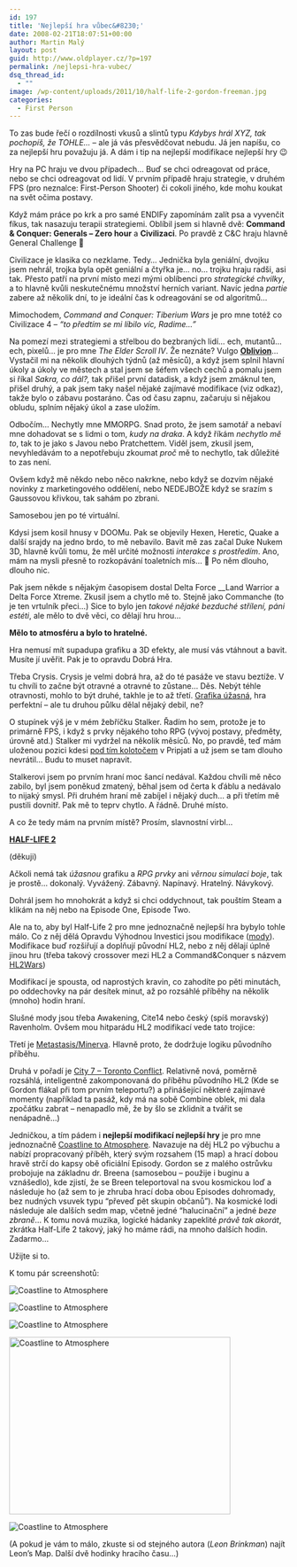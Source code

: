 ```yaml
---
id: 197
title: 'Nejlepší hra vůbec&#8230;'
date: 2008-02-21T18:07:51+00:00
author: Martin Malý
layout: post
guid: http://www.oldplayer.cz/?p=197
permalink: /nejlepsi-hra-vubec/
dsq_thread_id:
  - ""
image: /wp-content/uploads/2011/10/half-life-2-gordon-freeman.jpg
categories:
  - First Person
---
```

To zas bude řečí o rozdílnosti vkusů a slintů typu _Kdybys hrál XYZ, tak pochopíš, že TOHLE&#8230;_ – ale já vás přesvědčovat nebudu. Já jen napíšu, co za nejlepší hru považuju já. A dám i tip na nejlepší modifikace nejlepší hry 😉

Hry na PC hraju ve dvou případech&#8230; Buď se chci odreagovat od práce, nebo se chci odreagovat od lidí. V prvním případě hraju strategie, v druhém FPS (pro neznalce: First-Person Shooter) či cokoli jiného, kde mohu koukat na svět očima postavy.

Když mám práce po krk a pro samé ENDIFy zapomínám zalít psa a vyvenčit fíkus, tak nasazuju terapii strategiemi. Oblíbil jsem si hlavně dvě: **Command & Conquer: Generals – Zero hour** a **Civilizaci**. Po pravdě z C&C hraju hlavně General Challenge 🙂

Civilizace je klasika co nezklame. Tedy&#8230; Jednička byla geniální, dvojku jsem nehrál, trojka byla opět geniální a čtyřka je&#8230; no&#8230; trojku hraju radši, asi tak. Přesto patří na první místo mezi mými oblíbenci pro _strategické chvilky_, a to hlavně kvůli neskutečnému množství herních variant. Navíc jedna _partie_ zabere až několik dní, to je ideální čas k odreagování se od algoritmů&#8230;

Mimochodem, _Command and Conquer: Tiberium Wars_ je pro mne totéž co Civilizace 4 – _&#8220;to předtím se mi líbilo víc, Radime&#8230;&#8221;_ 

Na pomezí mezi strategiemi a střelbou do bezbraných lidí&#8230; ech, mutantů&#8230; ech, pixelů&#8230; je pro mne _The Elder Scroll IV_. Že neznáte? Vulgo [**Oblivion**](http://oblivion.bonusweb.cz/)&#8230; Vystačil mi na několik dlouhých týdnů (až měsíců), a když jsem splnil hlavní úkoly a úkoly ve městech a stal jsem se šéfem všech cechů a pomalu jsem si říkal _Sakra, co dál?,_ tak přišel první datadisk, a když jsem zmáknul ten, přišel druhý, a pak jsem taky našel nějaké zajímavé modifikace (viz odkaz), takže bylo o zábavu postaráno. Čas od času zapnu, začaruju si nějakou obludu, splním nějaký úkol a zase uložím.

Odbočím&#8230; Nechytly mne MMORPG. Snad proto, že jsem samotář a nebaví mne dohadovat se s lidmi o tom, _kudy na draka_. A když říkám _nechytlo mě to_, tak to je jako s Javou nebo Pratchettem. Viděl jsem, zkusil jsem, nevyhledávám to a nepotřebuju zkoumat _proč_ mě to nechytlo, tak důležité to zas není.

Ovšem když mě někdo nebo něco nakrkne, nebo když se dozvím nějaké novinky z marketingového oddělení, nebo NEDEJBOŽE když se srazím s Gaussovou křivkou, tak sahám po zbrani.

Samosebou jen po té virtuální.

Kdysi jsem kosil hnusy v DOOMu. Pak se objevily Hexen, Heretic, Quake a další srajdy na jedno brdo, to mě nebavilo. Bavit mě zas začal Duke Nukem 3D, hlavně kvůli tomu, že měl určité možnosti _interakce s prostředím_. Ano, mám na mysli přesně to rozkopávání toaletních mís&#8230; 🙂 Po něm dlouho, dlouho nic.

Pak jsem někde s nějakým časopisem dostal Delta Force __Land Warrior a Delta Force Xtreme. Zkusil jsem a chytlo mě to. Stejně jako Commanche (to je ten vrtulník přeci&#8230;) Sice to bylo jen _takové nějaké bezduché střílení, páni estéti_, ale mělo to dvě věci, co dělají hru hrou&#8230;

**Mělo to atmosféru a bylo to hratelné.**

Hra nemusí mít supadupa grafiku a 3D efekty, ale musí vás vtáhnout a bavit. Musíte jí uvěřit. Pak je to opravdu Dobrá Hra.

Třeba Crysis. Crysis je velmi dobrá hra, až do té pasáže ve stavu beztíže. V tu chvíli to začne být otravné a otravné to zůstane&#8230; Děs. Nebýt téhle otravnosti, mohlo to být druhé, takhle je to až třetí. [Grafika úžasná](http://www.gamershell.com/screenpop.php?id=264393), hra perfektní – ale tu druhou půlku dělal nějaký debil, ne?

O stupínek výš je v mém žebříčku Stalker. Řadím ho sem, protože je to primárně FPS, i když s prvky nějakého toho RPG (vývoj postavy, předměty, úrovně atd.) Stalker mi vydržel na několik měsíců. No, po pravdě, teď mám uloženou pozici kdesi [pod tím kolotočem](http://games.tiscali.cz/clanek/screen_detail.asp?id=2458&img=acgc.jpg) v Pripjati a už jsem se tam dlouho nevrátil&#8230; Budu to muset napravit.

Stalkerovi jsem po prvním hraní moc šancí nedával. Každou chvíli mě něco zabilo, byl jsem poněkud zmatený, běhal jsem od čerta k ďáblu a nedávalo to nijaký smysl. Při druhém hraní mě zabíjel i nějaký duch&#8230; a při třetím mě pustili dovnitř. Pak mě to teprv chytlo. A řádně. Druhé místo.

A co že tedy mám na prvním místě? Prosím, slavnostní virbl&#8230;

[**HALF-LIFE 2**](http://www.half-life2.cz/)

(děkuji)

Ačkoli nemá tak _úžasnou_ grafiku a _RPG prvky_ ani _věrnou simulaci boje_, tak je prostě&#8230; dokonalý. Vyvážený. Zábavný. Napínavý. Hratelný. Návykový.

Dohrál jsem ho mnohokrát a když si chci oddychnout, tak pouštím Steam a klikám na něj nebo na Episode One, Episode Two.

Ale na to, aby byl Half-Life 2 pro mne jednoznačně nejlepší hra bybylo tohle málo. Co z něj dělá Opravdu Výhodnou Investici jsou modifikace ([mody](http://www.moddb.com/mods?filter=t&=Search&kw=&released=def&style=def&theme=def&game=61&type=1)). Modifikace buď rozšiřují a doplňují původní HL2, nebo z něj dělají úplně jinou hru (třeba takový crossover mezi HL2 a Command&Conquer s názvem [HL2Wars](http://hl2wars.moddb.com/))

Modifikací je spousta, od naprostých kravin, co zahodíte po pěti minutách, po oddechovky na pár desítek minut, až po rozsáhlé příběhy na několik (mnoho) hodin hraní.

Slušné mody jsou třeba Awakening, Cite14 nebo český (spíš moravský) Ravenholm. Ovšem mou hitparádu HL2 modifikací vede tato trojice:

Třetí je [Metastasis/Minerva](http://www.moddb.com/mods/5803/minerva). Hlavně proto, že dodržuje logiku původního příběhu.

Druhá v pořadí je [City 7 – Toronto Conflict](http://www.moddb.com/mods/9991/city-7-toronto-conflict). Relativně nová, poměrně rozsáhlá, inteligentně zakomponovaná do příběhu původního HL2 (Kde se Gordon flákal při tom prvním teleportu?) a přinášející některé zajímavé momenty (například ta pasáž, kdy má na sobě Combine oblek, mi dala zpočátku zabrat – nenapadlo mě, že by šlo se zklidnit a tvářit se nenápadně&#8230;)

Jedničkou, a tím pádem i **nejlepší modifikací nejlepší hry** je pro mne jednoznačně [Coastline to Atmosphere](http://www.planetphillip.com/posts/leons-coastline-to-atmosphere-single-player-half-life-2-mod/). Navazuje na děj HL2 po výbuchu a nabízí propracovaný příběh, který svým rozsahem (15 map) a hrací dobou hravě strčí do kapsy obě oficiální Episody. Gordon se z malého ostrůvku probojuje na základnu dr. Breena (samosebou – použije i buginu a vznášedlo), kde zjistí, že se Breen teleportoval na svou kosmickou loď a následuje ho (až sem to je zhruba hrací doba obou Episodes dohromady, bez nudných vsuvek typu &#8220;převeď pět skupin občanů&#8221;). Na kosmické lodi následuje ale dalších sedm map, včetně jedné &#8220;halucinační&#8221; a jedné _beze zbraně_&#8230; K tomu nová muzika, logické hádanky zapeklité _právě tak akorát_, zkrátka Half-Life 2 takový, jaký ho máme rádi, na mnoho dalších hodin. Zadarmo&#8230;

Užijte si to.

K tomu pár screenshotů:

![Coastline to Atmosphere](http://www.misantrop.info/img/cta-300.jpg "Coastline to Atmosphere") 

![Coastline to Atmosphere](http://www.misantrop.info/img/cta-301.jpg "Coastline to Atmosphere") 

![Coastline to Atmosphere](http://www.misantrop.info/img/cta-302.jpg "Coastline to Atmosphere") 

<img title="Coastline to Atmosphere" src="http://www.misantrop.info/img/cta-303.jpg" alt="Coastline to Atmosphere" width="400" height="320" /> 

![Coastline to Atmosphere](http://www.misantrop.info/img/cta-304.jpg "Coastline to Atmosphere") 

(A pokud je vám to málo, zkuste si od stejného autora (_Leon Brinkman_) najít Leon&#8217;s Map. Další dvě hodinky hracího času&#8230;)

<div id="google_plus_one">
  <g:plusone></g:plusone>
</div>

<div id="fb_send_like">
</div>